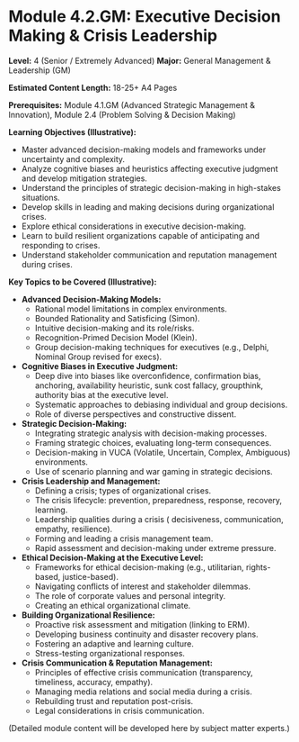 
# Module 4.2.GM: Executive Decision Making & Crisis Leadership

**Level:** 4 (Senior / Extremely Advanced)
**Major:** General Management & Leadership (GM)

**Estimated Content Length:** 18-25+ A4 Pages

**Prerequisites:** Module 4.1.GM (Advanced Strategic Management & Innovation), Module 2.4 (Problem Solving & Decision Making)

**Learning Objectives (Illustrative):**
*   Master advanced decision-making models and frameworks under uncertainty and complexity.
*   Analyze cognitive biases and heuristics affecting executive judgment and develop mitigation strategies.
*   Understand the principles of strategic decision-making in high-stakes situations.
*   Develop skills in leading and making decisions during organizational crises.
*   Explore ethical considerations in executive decision-making.
*   Learn to build resilient organizations capable of anticipating and responding to crises.
*   Understand stakeholder communication and reputation management during crises.

**Key Topics to be Covered (Illustrative):**
*   **Advanced Decision-Making Models:**
    *   Rational model limitations in complex environments.
    *   Bounded Rationality and Satisficing (Simon).
    *   Intuitive decision-making and its role/risks.
    *   Recognition-Primed Decision Model (Klein).
    *   Group decision-making techniques for executives (e.g., Delphi, Nominal Group revised for execs).
*   **Cognitive Biases in Executive Judgment:**
    *   Deep dive into biases like overconfidence, confirmation bias, anchoring, availability heuristic, sunk cost fallacy, groupthink, authority bias at the executive level.
    *   Systematic approaches to debiasing individual and group decisions.
    *   Role of diverse perspectives and constructive dissent.
*   **Strategic Decision-Making:**
    *   Integrating strategic analysis with decision-making processes.
    *   Framing strategic choices, evaluating long-term consequences.
    *   Decision-making in VUCA (Volatile, Uncertain, Complex, Ambiguous) environments.
    *   Use of scenario planning and war gaming in strategic decisions.
*   **Crisis Leadership and Management:**
    *   Defining a crisis; types of organizational crises.
    *   The crisis lifecycle: prevention, preparedness, response, recovery, learning.
    *   Leadership qualities during a crisis ( decisiveness, communication, empathy, resilience).
    *   Forming and leading a crisis management team.
    *   Rapid assessment and decision-making under extreme pressure.
*   **Ethical Decision-Making at the Executive Level:**
    *   Frameworks for ethical decision-making (e.g., utilitarian, rights-based, justice-based).
    *   Navigating conflicts of interest and stakeholder dilemmas.
    *   The role of corporate values and personal integrity.
    *   Creating an ethical organizational climate.
*   **Building Organizational Resilience:**
    *   Proactive risk assessment and mitigation (linking to ERM).
    *   Developing business continuity and disaster recovery plans.
    *   Fostering an adaptive and learning culture.
    *   Stress-testing organizational responses.
*   **Crisis Communication & Reputation Management:**
    *   Principles of effective crisis communication (transparency, timeliness, accuracy, empathy).
    *   Managing media relations and social media during a crisis.
    *   Rebuilding trust and reputation post-crisis.
    *   Legal considerations in crisis communication.

(Detailed module content will be developed here by subject matter experts.)
